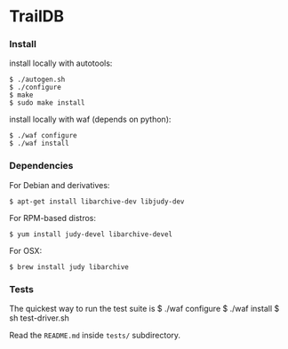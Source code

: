 # TrailDB

### Install

install locally with autotools:

    $ ./autogen.sh
    $ ./configure
    $ make
    $ sudo make install

install locally with waf (depends on python):

    $ ./waf configure
    $ ./waf install

### Dependencies

For Debian and derivatives:

	$ apt-get install libarchive-dev libjudy-dev

For RPM-based distros:

	$ yum install judy-devel libarchive-devel

For OSX:

	$ brew install judy libarchive


### Tests

The quickest way to run the test suite is
    $ ./waf configure
    $ ./waf install
    $ sh test-driver.sh

Read the `README.md` inside `tests/` subdirectory.
